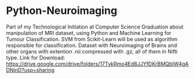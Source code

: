 # Python-Neuroimaging
Part of my Technological Initiation at Computer Science Graduation about manipulation of MRI dataset, using Python and Machine Learning for Tumour Classification.
SVM from Scikit-Learn will be used as algorithm responsible for classification.
Dataset with Neuroimaging of Brains and other organs with extention .nii compressed with .gz, all of them in Nifti type.
Link for Download: https://drive.google.com/drive/folders/17TykRmo4Ed8JJYfDKrBMQbIW4gADNjnD?usp=sharing
